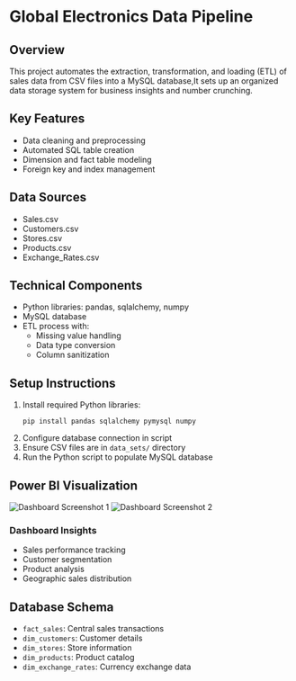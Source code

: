 # Global Electronics Data Pipeline

## Overview
This project automates the extraction, transformation, and loading (ETL) of sales data from CSV files into a MySQL database,It sets up an organized data storage system for business insights and number crunching. 

## Key Features
- Data cleaning and preprocessing
- Automated SQL table creation
- Dimension and fact table modeling
- Foreign key and index management

## Data Sources
- Sales.csv
- Customers.csv
- Stores.csv
- Products.csv
- Exchange_Rates.csv

## Technical Components
- Python libraries: pandas, sqlalchemy, numpy
- MySQL database
- ETL process with:
  * Missing value handling
  * Data type conversion
  * Column sanitization

## Setup Instructions
1. Install required Python libraries:
   ```
   pip install pandas sqlalchemy pymysql numpy
   ```
2. Configure database connection in script
3. Ensure CSV files are in `data_sets/` directory
4. Run the Python script to populate MySQL database

## Power BI Visualization
![Dashboard Screenshot 1](screenshots/dashboard_overview.png)
![Dashboard Screenshot 2](screenshots/sales_analysis.png)

### Dashboard Insights
- Sales performance tracking
- Customer segmentation
- Product analysis
- Geographic sales distribution

## Database Schema
- `fact_sales`: Central sales transactions
- `dim_customers`: Customer details
- `dim_stores`: Store information
- `dim_products`: Product catalog
- `dim_exchange_rates`: Currency exchange data

